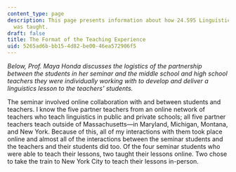 ```yaml
---
content_type: page
description: This page presents information about how 24.S95 Linguistics in K-12 Education
  was taught.
draft: false
title: The Format of the Teaching Experience
uid: 5265ad6b-bb15-4d82-be00-46ea572906f5
---
```

*Below, Prof. Maya Honda discusses the logistics of the partnership between the students in her seminar and the middle school and high school teachers they were individually working with to develop and deliver a linguistics lesson to the teachers' students.*

The seminar involved online collaboration with and between students and teachers. I know the five partner teachers from an online network of teachers who teach linguistics in public and private schools; all five partner teachers teach outside of Massachusetts—in Maryland, Michigan, Montana, and New York. Because of this, all of my interactions with them took place online and almost all of the interactions between the seminar students and the teachers and their students did too. Of the four seminar students who were able to teach their lessons, two taught their lessons online. Two chose to take the train to New York City to teach their lessons in-person.
